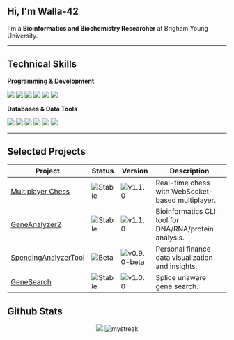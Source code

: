 ## Hi, I'm Walla-42

I'm a **Bioinformatics and Biochemistry Researcher** at Brigham Young University.  

---

## Technical Skills

**Programming & Development**
<p>
  <img src="https://img.shields.io/badge/Python-3670A0?logo=python&logoColor=ffdd54" />
  <img src="https://img.shields.io/badge/Java-%23ED8B00.svg?logo=openjdk&logoColor=white" />
  <img src="https://img.shields.io/badge/JavaScript-F7DF1E?logo=JavaScript&logoColor=000" />
  <img src="https://img.shields.io/badge/React-%2320232a.svg?logo=react&logoColor=%2361DAFB" />
  <img src="https://img.shields.io/badge/HTML-%23E34F26.svg?logo=html5&logoColor=white" />
  <img src="https://img.shields.io/badge/CSS-1572B6?logo=css3&logoColor=fff" />
</p>

**Databases & Data Tools**
<p>
  <img src="https://img.shields.io/badge/SQLite-%2307405e.svg?logo=sqlite&logoColor=white" />
  <img src="https://img.shields.io/badge/pandas-%23150458.svg?logo=pandas&logoColor=white" />
  <img src="https://img.shields.io/badge/numpy-%23013243.svg?logo=numpy&logoColor=white" />
  <img src="https://img.shields.io/badge/scikit--learn-%23F7931E.svg?logo=scikit-learn&logoColor=white" />
  <img src="https://img.shields.io/badge/Biopython-%23307ffd.svg?logo=BioPython&logoColor=black" />
  <img src="https://img.shields.io/badge/Matplotlib-71D291?logo=matplotlib&logoColor=fff" />
</p>

---

<!-- Status Badges:
![Stable](https://img.shields.io/badge/stable-2e7d32?&logoColor=white)
![Beta](https://img.shields.io/badge/beta-e65100?&logoColor=white)
![Deprecated](https://img.shields.io/badge/deprecated-b71c1c?&logoColor=white)
-->


## Selected Projects


| Project | Status |  Version  | Description |
|---------|--------|-----------|-------------|
| [Multiplayer Chess](https://github.com/walla-42/MultiplayerChess) | ![Stable](https://img.shields.io/badge/stable-2e7d32?e&logoColor=white) | ![v1.1.0](https://img.shields.io/badge/v1.1.0-blue?style=flat) | Real-time chess with WebSocket-based multiplayer.
| [GeneAnalyzer2](https://github.com/walla-42/GeneAnalyzer2) | ![Stable](https://img.shields.io/badge/stable-2e7d32?&logoColor=white) | ![v1.1.0](https://img.shields.io/badge/v1.1.0-blue?style=flat) | Bioinformatics CLI tool for DNA/RNA/protein analysis.
| [SpendingAnalyzerTool](https://github.com/walla-42/SpendingAnalyzerTool) | ![Beta](https://img.shields.io/badge/beta-e65100?&logoColor=white) | ![v0.9.0-beta](https://img.shields.io/badge/v0.9.0-blue?style=flat) | Personal finance data visualization and insights.
| [GeneSearch](https://github.com/walla-42/Gene_Search) | ![Stable](https://img.shields.io/badge/stable-2e7d32?e&logoColor=white) | ![v1.0.0](https://img.shields.io/badge/v1.0.0-blue?style=flat) | Splice unaware gene search.

## Github Stats

<div align="center">
   <img src="https://github-readme-stats.vercel.app/api/top-langs/?username=Walla-42&theme=dark&show_icons=true&hide_border=false" /> <!-- add &layout=compact to show compact layout-->
   <img src="https://github-readme-streak-stats.herokuapp.com/?user=Walla-42&theme=dark" alt="mystreak"/> 
  <!--<img align="center" src="https://github-readme-stats.vercel.app/api?username=Walla-42&theme=dark&show_icons=true&hide_border=true&layout=compact&hide_title=true"/> -->
</div> 


